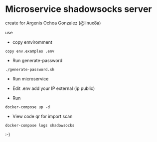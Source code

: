 # Microservice shadowsocks server 

create for Argenis Ochoa Gonzalez (@linux8a)

use

* copy emviromment

```
copy env.examples .env
```

* Run generate-password

```
./generate-password.sh
```
* Run microservice


* Edit .env add your IP external (ip public)


* Run 

```
docker-compose up -d
``` 

* View code qr for import scan

```
docker-compose logs shadowsocks
```


:-)